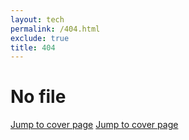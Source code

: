 ```yaml
---
layout: tech
permalink: /404.html
exclude: true
title: 404
---
```


# No file

[Jump to cover page](href="https://prose.io/#indexmod/blockchainpedia/edit/master/{{page.permalink}}")
[Jump to cover page](index)
